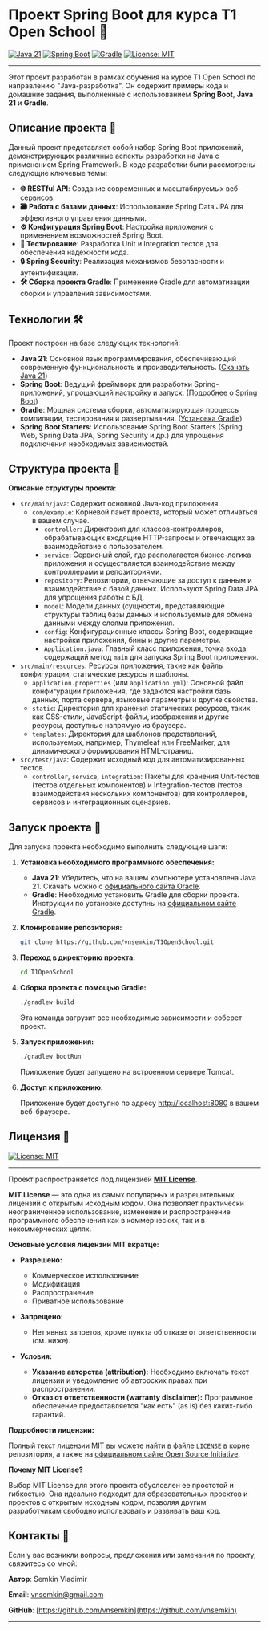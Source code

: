 # Проект Spring Boot для курса T1 Open School 🚀

[![Java 21][Java-badge]][Java-url]  [![Spring Boot][Spring-badge]][Spring-url]  [![Gradle][Gradle-badge]][Gradle-url] [![License: MIT][License-badge]][License-url]

[Java-badge]: https://img.shields.io/badge/Java-21-orange.svg

[Java-url]: https://www.oracle.com/java/technologies/javase-jdk21-archive-downloads.html

[Spring-badge]: https://img.shields.io/badge/Spring%20Boot-3.4.2-brightgreen.svg

[Spring-url]: https://spring.io/projects/spring-boot

[Gradle-badge]: https://img.shields.io/badge/Gradle-8.12.1-blue.svg

[Gradle-url]: https://gradle.org/install/

[License-badge]: https://img.shields.io/badge/License-MIT-yellow.svg

[License-url]: https://opensource.org/licenses/MIT

***

Этот проект разработан в рамках обучения на курсе T1 Open School по направлению "Java-разработка". Он содержит примеры
кода и домашние задания, выполненные с использованием **Spring Boot**, **Java 21** и **Gradle**.

## Описание проекта 📖

Данный проект представляет собой набор Spring Boot приложений, демонстрирующих различные аспекты разработки на Java с
применением Spring Framework. В ходе разработки были рассмотрены следующие ключевые темы:

- **🌐 RESTful API**: Создание современных и масштабируемых веб-сервисов.
- **🗃️ Работа с базами данных**: Использование Spring Data JPA для эффективного управления данными.
- **⚙️ Конфигурация Spring Boot**:  Настройка приложения с применением возможностей Spring Boot.
- **🧪 Тестирование**: Разработка Unit и Integration тестов для обеспечения надежности кода.
- **🔒 Spring Security**:  Реализация механизмов безопасности и аутентификации.
- **🛠️ Сборка проекта Gradle**:  Применение Gradle для автоматизации сборки и управления зависимостями.

## Технологии 🛠️

Проект построен на базе следующих технологий:

- **Java 21**: Основной язык программирования, обеспечивающий современную функциональность и
  производительность.  ([Скачать Java 21](https://www.oracle.com/java/technologies/javase-jdk21-archive-downloads.html))
- **Spring Boot**:  Ведущий фреймворк для разработки Spring-приложений, упрощающий настройку
  и запуск. ([Подробнее о Spring Boot](https://spring.io/projects/spring-boot))
- **Gradle**:  Мощная система сборки, автоматизирующая процессы компиляции, тестирования и
  развертывания. ([Установка Gradle](https://gradle.org/install/))
- **Spring Boot Starters**:  Использование Spring Boot Starters (Spring Web, Spring Data JPA, Spring Security и др.) для
  упрощения подключения необходимых зависимостей.

## Структура проекта 📂

**Описание структуры проекта:**

- `src/main/java`: Содержит основной Java-код приложения.
    - `com/example`:  Корневой пакет проекта, который может отличаться в вашем случае.
        - `controller`:  Директория для классов-контроллеров, обрабатывающих входящие HTTP-запросы и отвечающих за
          взаимодействие с пользователем.
        - `service`:  Сервисный слой, где располагается бизнес-логика приложения и осуществляется взаимодействие между
          контроллерами и репозиториями.
        - `repository`:  Репозитории, отвечающие за доступ к данным и взаимодействие с базой данных. Используют Spring
          Data JPA для упрощения работы с БД.
        - `model`:  Модели данных (сущности), представляющие структуры таблиц базы данных и используемые для обмена
          данными между слоями приложения.
        - `config`:  Конфигурационные классы Spring Boot, содержащие настройки приложения, бины и другие параметры.
        - `Application.java`:  Главный класс приложения, точка входа, содержащий метод `main` для запуска Spring Boot
          приложения.
- `src/main/resources`:  Ресурсы приложения, такие как файлы конфигурации, статические ресурсы и шаблоны.
    - `application.properties` (или `application.yml`):  Основной файл конфигурации приложения, где задаются настройки
      базы данных, порта сервера, языковые параметры и другие свойства.
    - `static`:  Директория для хранения статических ресурсов, таких как CSS-стили, JavaScript-файлы, изображения и
      другие ресурсы, доступные напрямую из браузера.
    - `templates`:  Директория для шаблонов представлений, используемых, например, Thymeleaf или FreeMarker, для
      динамического формирования HTML-страниц.
- `src/test/java`: Содержит исходный код для автоматизированных тестов.
    - `controller`, `service`, `integration`:  Пакеты для хранения Unit-тестов (тестов отдельных компонентов) и
      Integration-тестов (тестов взаимодействия нескольких компонентов) для контроллеров, сервисов и интеграционных
      сценариев.

## Запуск проекта 🚀

Для запуска проекта необходимо выполнить следующие шаги:

1. **Установка необходимого программного обеспечения:**
    - **Java 21**:  Убедитесь, что на вашем компьютере установлена Java 21. Скачать можно
      с [официального сайта Oracle](https://www.oracle.com/java/technologies/javase-jdk21-archive-downloads.html).
    - **Gradle**:  Необходимо установить Gradle для сборки проекта. Инструкции по установке доступны
      на [официальном сайте Gradle](https://gradle.org/install/).

2. **Клонирование репозитория:**

   ```bash
   git clone https://github.com/vnsemkin/T1OpenSchool.git
   ```

3. **Переход в директорию проекта:**

   ```bash
   cd T1OpenSchool
   ```

4. **Сборка проекта с помощью Gradle:**

   ```bash
   ./gradlew build
   ```
   Эта команда загрузит все необходимые зависимости и соберет проект.

5. **Запуск приложения:**

   ```bash
   ./gradlew bootRun
   ```
   Приложение будет запущено на встроенном сервере Tomcat.

6. **Доступ к приложению:**

   Приложение будет доступно по адресу [http://localhost:8080](http://localhost:8080) в вашем веб-браузере.

## Лицензия 📜

[![License: MIT][License-badge]][License-url]

[License-badge]: https://img.shields.io/badge/License-MIT-yellow.svg

[License-url]: https://opensource.org/licenses/MIT

***

Проект распространяется под лицензией **[MIT License](https://opensource.org/licenses/MIT)**.

**MIT License** — это одна из самых популярных и разрешительных лицензий с открытым исходным кодом. Она позволяет
практически неограниченное использование, изменение и распространение программного обеспечения как в коммерческих, так и
в некоммерческих целях.

**Основные условия лицензии MIT вкратце:**

* **Разрешено:**
    * Коммерческое использование
    * Модификация
    * Распространение
    * Приватное использование

* **Запрещено:**
    * Нет явных запретов, кроме пункта об отказе от ответственности (см. ниже).

* **Условия:**
    * **Указание авторства (attribution):** Необходимо включать текст лицензии и уведомление об авторских правах при
      распространении.
    * **Отказ от ответственности (warranty disclaimer):**  Программное обеспечение предоставляется "как есть" (as is)
      без каких-либо гарантий.

**Подробности лицензии:**

Полный текст лицензии MIT вы можете найти в файле  [`LICENSE`](https://opensource.org/licenses/MIT) в корне репозитория,
а также на [официальном сайте Open Source Initiative](https://opensource.org/licenses/MIT).

**Почему MIT License?**

Выбор MIT License для этого проекта обусловлен ее простотой и гибкостью. Она идеально подходит для образовательных
проектов и проектов с открытым исходным кодом, позволяя другим разработчикам свободно использовать и развивать ваш код.

## Контакты 📧

Если у вас возникли вопросы, предложения или замечания по проекту, свяжитесь со мной:

**Автор**: Semkin Vladimir

**Email**: [vnsemkin@gmail.com](mailto:vnsemkin@gmail.com)

**GitHub**: [https://github.com/vnsemkin](https://github.com/vnsemkin)

---